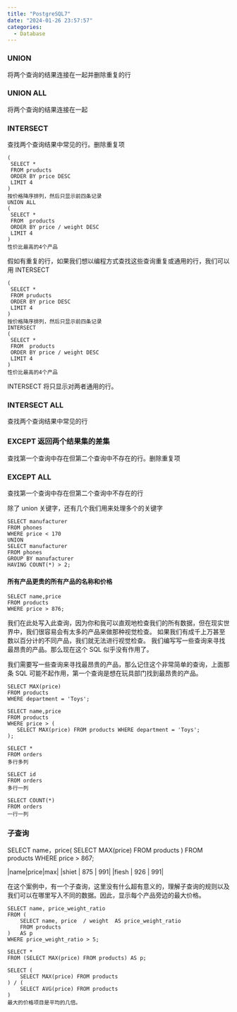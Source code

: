 ```yaml
---
title: "PostgreSQL7"
date: "2024-01-26 23:57:57"
categories:
  - Database
---
```


### UNION  
将两个查询的结果连接在一起并删除重复的行
### UNION ALL
将两个查询的结果连接在一起
### INTERSECT
查找两个查询结果中常见的行。删除重复项
```
(
 SELECT *
 FROM pruducts
 ORDER BY price DESC
 LIMIT 4
)
按价格降序排列，然后只显示前四条记录
UNION ALL
(
 SELECT *
 FROM  products
 ORDER BY price / weight DESC
 LIMIT 4
)
性价比最高的4个产品
```
假如有重复的行，如果我们想以编程方式查找这些查询重复或通用的行，我们可以用 INTERSECT
```
(
 SELECT *
 FROM pruducts
 ORDER BY price DESC
 LIMIT 4
)
按价格降序排列，然后只显示前四条记录
INTERSECT
(
 SELECT *
 FROM  products
 ORDER BY price / weight DESC
 LIMIT 4
)
性价比最高的4个产品
```
INTERSECT 将只显示对两者通用的行。
### INTERSECT ALL
查找两个查询结果中常见的行
### EXCEPT 返回两个结果集的差集
查找第一个查询中存在但第二个查询中不存在的行。删除重复项
### EXCEPT ALL
查找第一个查询中存在但第二个查询中不存在的行

除了 union 关键字，还有几个我们用来处理多个的关键字

```
SELECT manufacturer
FROM phones
WHERE price < 170
UNION
SELECT manufacturer
FROM phones
GROUP BY manufacturer
HAVING COUNT(*) > 2;
```

#### 所有产品更贵的所有产品的名称和价格

```
SELECT name,price
FROM products
WHERE price > 876;
```
我们在此处写入此查询，因为你和我可以直观地检查我们的所有数据，但在现实世界中，我们很容易会有太多的产品来做那种视觉检查。
如果我们有成千上万甚至数以百分计的不同产品，我们就无法进行视觉检查。
我们编写写一些查询来寻找最昂贵的产品。那么现在这个 SQL 似乎没有作用了。

我们需要写一些查询来寻找最昂贵的产品，那么记住这个非常简单的查询，上面那条 SQL 可能不起作用，第一个查询是想在玩具部门找到最昂贵的产品。

```
SELECT MAX(price)
FROM products
WHERE department = 'Toys';
```
```
SELECT name,price
FROM products
WHERE price > (
   SELECT MAX(price) FROM products WHERE department = 'Toys';
);
```
```
SELECT *
FROM orders
多行多列
```
```
SELECT id
FROM orders
多行一列
```
```
SELECT COUNT(*)
FROM orders
一行一列
```

### 子查询

SELECT name，price(
   SELECT MAX(price) FROM products
)
FROM products
WHERE price > 867;

|name|price|max|
|shiet | 875 | 991|
|fiesh | 926 | 991|

在这个案例中，有一个子查询，这里没有什么超有意义的，理解子查询的规则以及我们可以在哪里写入不同的数据。因此，显示每个产品旁边的最大价格。

```
SELECT name, price_weight_ratio
FROM (
    SELECT name, price  / weight  AS price_weight_ratio
    FROM products
)   AS p
WHERE price_weight_ratio > 5;
```
```
SELECT *
FROM (SELECT MAX(price) FROM products) AS p;
```

```
SELECT (
    SELECT MAX(price) FROM products
) / (
    SELECT AVG(price) FROM products
)
最大的价格项目是平均的几倍。
```